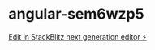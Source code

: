 # angular-sem6wzp5

[Edit in StackBlitz next generation editor ⚡️](https://stackblitz.com/~/github.com/zrubio/angular-sem6wzp5)